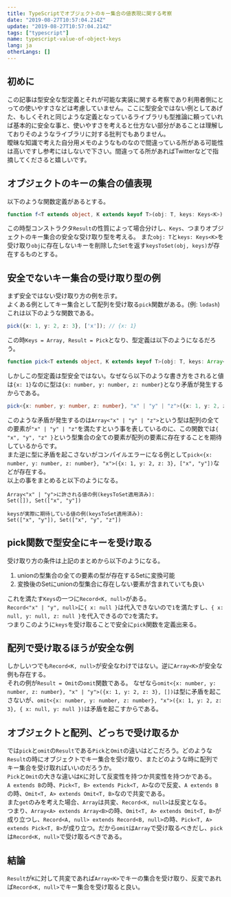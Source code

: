 ```yaml
---
title: TypeScriptでオブジェクトのキー集合の値表現に関する考察
date: "2019-08-27T10:57:04.214Z"
update: "2019-08-27T10:57:04.214Z"
tags: ["typescript"]
name: typescript-value-of-object-keys
lang: ja
otherLangs: []
---
```


## 初めに
この記事は型安全な型定義とそれが可能な実装に関する考察であり利用者側にとっての使いやすさなどは考慮していません。ここに型安全ではない例としてあげた、もしくそれと同じような定義となっているライブラリも型推論に頼っていれば基本的に安全な事と、使いやすさを考えると仕方ない部分があることは理解しておりそのようなライブラリに対する批判でもありません。  
曖昧な知識で考えた自分用メモのようなものなので間違っている所がある可能性は高いですし参考にはしないで下さい。間違ってる所があればTwitterなどで指摘してくださると嬉しいです。

## オブジェクトのキーの集合の値表現
以下のような関数定義があるとする。

```ts
function f<T extends object, K extends keyof T>(obj: T, keys: Keys<K>): Result<T, K>;
```

この時型コンストラクタ`Result`の性質によって場合分けし、`Keys`、つまりオブジェクトのキー集合の安全な受け取り型を考える。
また`obj: T`と`keys: Keys<K>`を受け取り`obj`に存在しないキーを削除した`Set`を返す`keysToSet(obj, keys)`が存在するものとする。

## 安全でないキー集合の受け取り型の例
まず安全ではない受け取り方の例を示す。  
よくある例としてキー集合として配列を受け取る`pick`関数がある。(例: `lodash`)
これは以下のような関数である。

```ts
pick({x: 1, y: 2, z: 3}, ['x']); // {x: 1}
```

この時`Keys = Array, Result = Pick`となり、型定義は以下のようになるだろう。

```ts
function pick<T extends object, K extends keyof T>(obj: T, keys: Array<K>): Pick<T, K>;
```

しかしこの型定義は型安全ではない。なぜなら以下のような書き方をされると値は`{x: 1}`なのに型は`{x: number, y: number, z: number}`となり矛盾が発生するからである。  

```ts
pick<{x: number, y: number, z: number}, "x" | "y" | "z">({x: 1, y: 2, z: 3}, ["x"]);
```

このような矛盾が発生するのは`Array<"x" | "y" | "z">`という型は配列の全ての要素が`"x" | "y" | "z"`を満たすという事を表しているのに、この関数では`{ "x", "y", "z" }`という型集合の全ての要素が配列の要素に存在することを期待しているからです。  
また逆に型に矛盾を起こさないがコンパイルエラーになる例として`pick<{x: number, y: number, z: number}, "x">({x: 1, y: 2, z: 3}, ["x", "y"])`などが存在する。  
以上の事をまとめると以下のようになる。

```
Array<"x" | "y">に許される値の例(keysToSet適用済み):
Set([]), Set(["x", "y"])

keysが実際に期待している値の例(keysToSet適用済み):
Set(["x", "y"]), Set(["x", "y", "z"])
```

## pick関数で型安全にキーを受け取る
受け取り方の条件は上記のまとめから以下のようになる。

1. unionの型集合の全ての要素の型が存在するSetに変換可能
2. 変換後のSetにunionの型集合に存在しない要素が含まれていても良い

これを満たす`Keys`の一つに`Record<K, null>`がある。  
`Record<"x" | "y", null>`に`{ x: null }`は代入できないので`1`を満たすし、`{ x: null, y: null, z: null }`を代入できるので`2`を満たす。  
つまりこのように`keys`を受け取ることで安全に`pick`関数を定義出来る。

## 配列で受け取るほうが安全な例
しかしいつでも`Record<K, null>`が安全なわけではない。逆に`Array<K>`が安全な例も存在する。  
それの例が`Result = Omit`の`omit`関数である。
なぜなら`omit<{x: number, y: number, z: number}, "x" | "y">({x: 1, y: 2, z: 3}, [])`は型に矛盾を起こさないが、`omit<{x: number, y: number, z: number}, "x">({x: 1, y: 2, z: 3}, { x: null, y: null })`は矛盾を起こすからである。  

## オブジェクトと配列、どっちで受け取るか
では`pick`と`omit`の`Result`である`Pick`と`Omit`の違いはどこだろう。どのような`Result`の時にオブジェクトでキー集合を受け取り、またどのような時に配列でキー集合を受け取ればいいのだろうか。  
`Pick`と`Omit`の大きな違いは`K`に対して反変性を持つか共変性を持つかである。  
`A extends B`の時、`Pick<T, B> extends Pick<T, A>`なので反変、`A extends B`の時、`Omit<T, A> extends Omit<T, B>`なので共変である。  
また`get`のみを考えた場合、`Array`は共変、`Record<K, null>`は反変となる。  
つまり、`Array<A> extends Array<B>`の時、`Omit<T, A> extends Omit<T, B>`が成り立つし、`Record<A, null> extends Record<B, null>`の時、`Pick<T, A> extends Pick<T, B>`が成り立つ。だから`omit`は`Array`で受け取るべきだし、`pick`は`Record<K, null>`で受け取るべきである。

## 結論
`Result`が`K`に対して共変であれば`Array<K>`でキーの集合を受け取り、反変であれば`Record<K, null>`でキー集合を受け取ると良い。
